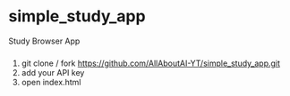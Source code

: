 # simple_study_app
Study Browser App

###
1. git clone / fork https://github.com/AllAboutAI-YT/simple_study_app.git
2. add your API key
3. open index.html
